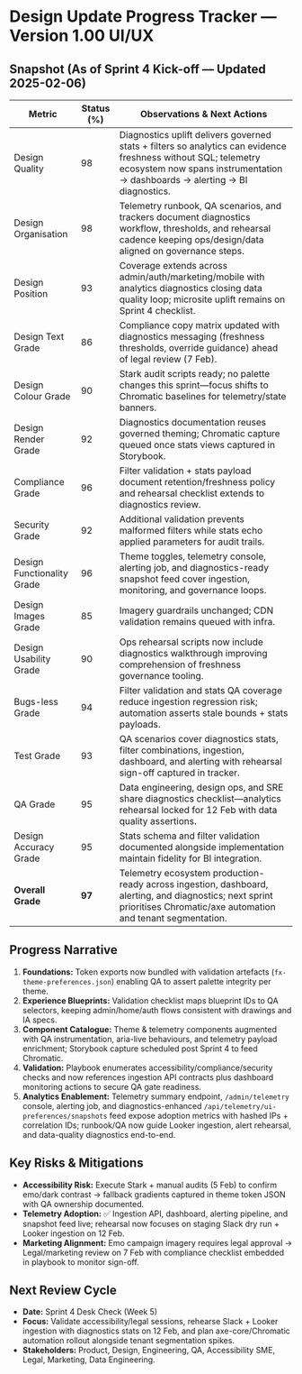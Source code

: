 # Design Update Progress Tracker — Version 1.00 UI/UX

## Snapshot (As of Sprint 4 Kick-off — Updated 2025-02-06)
| Metric | Status (%) | Observations & Next Actions |
| --- | --- | --- |
| Design Quality | 98 | Diagnostics uplift delivers governed stats + filters so analytics can evidence freshness without SQL; telemetry ecosystem now spans instrumentation → dashboards → alerting → BI diagnostics. |
| Design Organisation | 98 | Telemetry runbook, QA scenarios, and trackers document diagnostics workflow, thresholds, and rehearsal cadence keeping ops/design/data aligned on governance steps. |
| Design Position | 93 | Coverage extends across admin/auth/marketing/mobile with analytics diagnostics closing data quality loop; microsite uplift remains on Sprint 4 checklist. |
| Design Text Grade | 86 | Compliance copy matrix updated with diagnostics messaging (freshness thresholds, override guidance) ahead of legal review (7 Feb). |
| Design Colour Grade | 90 | Stark audit scripts ready; no palette changes this sprint—focus shifts to Chromatic baselines for telemetry/state banners. |
| Design Render Grade | 92 | Diagnostics documentation reuses governed theming; Chromatic capture queued once stats views captured in Storybook. |
| Compliance Grade | 96 | Filter validation + stats payload document retention/freshness policy and rehearsal checklist extends to diagnostics review. |
| Security Grade | 92 | Additional validation prevents malformed filters while stats echo applied parameters for audit trails. |
| Design Functionality Grade | 96 | Theme toggles, telemetry console, alerting job, and diagnostics-ready snapshot feed cover ingestion, monitoring, and governance loops. |
| Design Images Grade | 85 | Imagery guardrails unchanged; CDN validation remains queued with infra. |
| Design Usability Grade | 90 | Ops rehearsal scripts now include diagnostics walkthrough improving comprehension of freshness governance tooling. |
| Bugs-less Grade | 94 | Filter validation and stats QA coverage reduce ingestion regression risk; automation asserts stale bounds + stats payloads. |
| Test Grade | 93 | QA scenarios cover diagnostics stats, filter combinations, ingestion, dashboard, and alerting with rehearsal sign-off captured in tracker. |
| QA Grade | 95 | Data engineering, design ops, and SRE share diagnostics checklist—analytics rehearsal locked for 12 Feb with data quality assertions. |
| Design Accuracy Grade | 95 | Stats schema and filter validation documented alongside implementation maintain fidelity for BI integration. |
| **Overall Grade** | **97** | Telemetry ecosystem production-ready across ingestion, dashboard, alerting, and diagnostics; next sprint prioritises Chromatic/axe automation and tenant segmentation. |

## Progress Narrative
1. **Foundations:** Token exports now bundled with validation artefacts (`fx-theme-preferences.json`) enabling QA to assert palette integrity per theme.
2. **Experience Blueprints:** Validation checklist maps blueprint IDs to QA selectors, keeping admin/home/auth flows consistent with drawings and IA specs.
3. **Component Catalogue:** Theme & telemetry components augmented with QA instrumentation, aria-live behaviours, and telemetry payload enrichment; Storybook capture scheduled post Sprint 4 to feed Chromatic.
4. **Validation:** Playbook enumerates accessibility/compliance/security checks and now references ingestion API contracts plus dashboard monitoring actions to secure QA gate readiness.
5. **Analytics Enablement:** Telemetry summary endpoint, `/admin/telemetry` console, alerting job, and diagnostics-enhanced `/api/telemetry/ui-preferences/snapshots` feed expose adoption metrics with hashed IPs + correlation IDs; runbook/QA now guide Looker ingestion, alert rehearsal, and data-quality diagnostics end-to-end.

## Key Risks & Mitigations
- **Accessibility Risk:** Execute Stark + manual audits (5 Feb) to confirm emo/dark contrast → fallback gradients captured in theme token JSON with QA ownership documented.
- **Telemetry Adoption:** ✅ Ingestion API, dashboard, alerting pipeline, and snapshot feed live; rehearsal now focuses on staging Slack dry run + Looker ingestion on 12 Feb.
- **Marketing Alignment:** Emo campaign imagery requires legal approval → Legal/marketing review on 7 Feb with compliance checklist embedded in playbook to monitor sign-off.

## Next Review Cycle
- **Date:** Sprint 4 Desk Check (Week 5)
- **Focus:** Validate accessibility/legal sessions, rehearse Slack + Looker ingestion with diagnostics stats on 12 Feb, and plan axe-core/Chromatic automation rollout alongside tenant segmentation spikes.
- **Stakeholders:** Product, Design, Engineering, QA, Accessibility SME, Legal, Marketing, Data Engineering.
